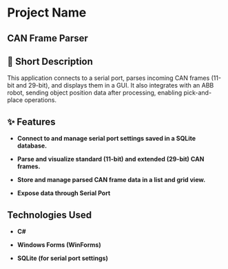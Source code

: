 # Project Name
## CAN Frame Parser 

## 🧠 Short Description
This application connects to a serial port, parses incoming CAN frames (11-bit and 29-bit), and displays them in a GUI. It also integrates with an ABB robot, sending object position data after processing, enabling pick-and-place operations.

## ✨ Features
 - **Connect to and manage serial port settings saved in a SQLite database.**

 -  **Parse and visualize standard (11-bit) and extended (29-bit) CAN frames.**

 - **Store and manage parsed CAN frame data in a list and grid view.**

 - **Expose data through Serial Port**

## Technologies Used
-  **C#**

-  **Windows Forms (WinForms)**

-  **SQLite (for serial port settings)**
